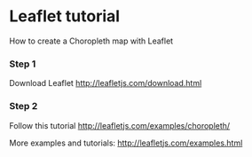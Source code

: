 # Leaflet tutorial

How to create a Choropleth map with Leaflet

### Step 1

Download Leaflet http://leafletjs.com/download.html

### Step 2

Follow this tutorial http://leafletjs.com/examples/choropleth/

More examples and tutorials: http://leafletjs.com/examples.html